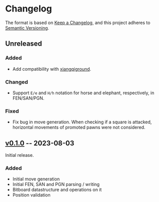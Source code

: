 # Changelog

The format is based on [Keep a Changelog](https://keepachangelog.com/en/1.1.0/),
and this project adheres to [Semantic Versioning](https://semver.org/spec/v2.0.0.html).

## Unreleased

### Added

- Add compatibility with [xiangqiground](https://github.com/lucaferranti/xiangqiground).

### Changed

- Support `E/e` and `H/h` notation for horse and elephant, respectively, in FEN/SAN/PGN.

### Fixed

- Fix bug in move generation. When checking if a square is attacked, horizontal movements of promoted pawns were not considered.

## [v0.1.0](https://github.com/lucaferranti/elephantops/releases/tag/v0.1.0) -- 2023-08-03

Initial release.

### Added

- Initial move generation
- Initial FEN, SAN and PGN parsing / writing
- Bitboard datastructure and operations on it
- Position validation
